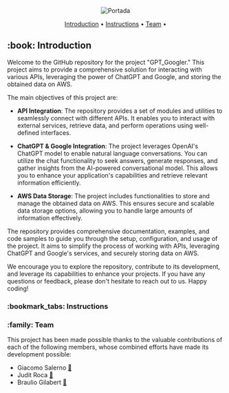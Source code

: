 <p align="center">
  <img src="https://github.com/JuditRoca/GPT_Googler/blob/main/docs/header3.png" alt="Portada"/>
</p>
<p align="center">
  <a href="#Introduction">Introduction</a> •
  <a href="#Instructions">Instructions</a> •
  <a href="#Team">Team</a> •
</p>
<h2 id="Introduction"> :book: Introduction</h2>

Welcome to the GitHub repository for the project "GPT_Googler." This project aims to provide a comprehensive solution for interacting with various APIs, leveraging the power of ChatGPT and Google, and storing the obtained data on AWS.

The main objectives of this project are:

-   **API Integration**: The repository provides a set of modules and utilities to seamlessly connect with different APIs. It enables you to interact with external services, retrieve data, and perform operations using well-defined interfaces.

-   **ChatGPT & Google Integration**: The project leverages OpenAI's ChatGPT model to enable natural language conversations. You can utilize the chat functionality to seek answers, generate responses, and gather insights from the AI-powered conversational model. This allows you to enhance your application's capabilities and retrieve relevant information efficiently.

-   **AWS Data Storage**: The project includes functionalities to store and manage the obtained data on AWS. This ensures secure and scalable data storage options, allowing you to handle large amounts of information effectively.

The repository provides comprehensive documentation, examples, and code samples to guide you through the setup, configuration, and usage of the project. It aims to simplify the process of working with APIs, leveraging ChatGPT and Google's services, and securely storing data on AWS.

We encourage you to explore the repository, contribute to its development, and leverage its capabilities to enhance your projects. If you have any questions or feedback, please don't hesitate to reach out to us. Happy coding!

<h3 id="Instructions"> :bookmark_tabs: Instructions</h3>

<h3 id="Team"> :family: Team</h3>
This project has been made possible thanks to the valuable contributions of each of the following members, whose combined efforts have made its development possible:

-   Giacomo Salerno [:panda_face:](https://github.com/GiamoSalerno)
-   Judit Roca [:blossom:](https://github.com/JuditRoca)
-   Braulio Gilabert [:european_castle:](https://github.com/braugilabert) 
